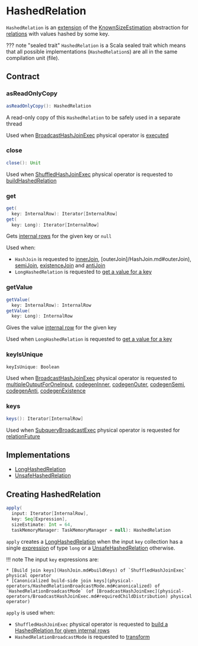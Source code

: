 # HashedRelation

`HashedRelation` is an [extension](#contract) of the [KnownSizeEstimation](KnownSizeEstimation.md) abstraction for [relations](#implementations) with values hashed by some key.

??? note "sealed trait"
    `HashedRelation` is a Scala sealed trait which means that all possible implementations (`HashedRelation`s) are all in the same compilation unit (file).

## Contract

### <span id="asReadOnlyCopy"> asReadOnlyCopy

```scala
asReadOnlyCopy(): HashedRelation
```

A read-only copy of this `HashedRelation` to be safely used in a separate thread

Used when [BroadcastHashJoinExec](physical-operators/BroadcastHashJoinExec.md) physical operator is [executed](physical-operators/BroadcastHashJoinExec.md#doExecute)

### <span id="close"> close

```scala
close(): Unit
```

Used when [ShuffledHashJoinExec](physical-operators/ShuffledHashJoinExec.md) physical operator is requested to [buildHashedRelation](physical-operators/ShuffledHashJoinExec.md#buildHashedRelation)

### <span id="get"> get

```scala
get(
  key: InternalRow): Iterator[InternalRow]
get(
  key: Long): Iterator[InternalRow]
```

Gets [internal rows](spark-sql-InternalRow.md) for the given key or `null`

Used when:

* `HashJoin` is requested to [innerJoin](HashJoin.md#innerJoin), [outerJoin]/HashJoin.md#outerJoin), [semiJoin](HashJoin.md#semiJoin), [existenceJoin](HashJoin.md#existenceJoin) and [antiJoin](HashJoin.md#antiJoin)
* `LongHashedRelation` is requested to [get a value for a key](LongHashedRelation.md#get)

### <span id="getValue"> getValue

```scala
getValue(
  key: InternalRow): InternalRow
getValue(
  key: Long): InternalRow
```

Gives the value [internal row](spark-sql-InternalRow.md) for the given key

Used when `LongHashedRelation` is requested to [get a value for a key](LongHashedRelation.md#getValue)

### <span id="keyIsUnique"> keyIsUnique

```scala
keyIsUnique: Boolean
```

Used when [BroadcastHashJoinExec](physical-operators/BroadcastHashJoinExec.md) physical operator is requested to [multipleOutputForOneInput](physical-operators/BroadcastHashJoinExec.md#multipleOutputForOneInput), [codegenInner](physical-operators/BroadcastHashJoinExec.md#codegenInner), [codegenOuter](physical-operators/BroadcastHashJoinExec.md#codegenOuter), [codegenSemi](physical-operators/BroadcastHashJoinExec.md#codegenSemi), [codegenAnti](physical-operators/BroadcastHashJoinExec.md#codegenAnti), [codegenExistence](physical-operators/BroadcastHashJoinExec.md#codegenExistence)

### <span id="keys"> keys

```scala
keys(): Iterator[InternalRow]
```

Used when [SubqueryBroadcastExec](physical-operators/SubqueryBroadcastExec.md) physical operator is requested for [relationFuture](physical-operators/SubqueryBroadcastExec.md#relationFuture)

## Implementations

* [LongHashedRelation](LongHashedRelation.md)
* [UnsafeHashedRelation](UnsafeHashedRelation.md)

## <span id="apply"> Creating HashedRelation

```scala
apply(
  input: Iterator[InternalRow],
  key: Seq[Expression],
  sizeEstimate: Int = 64,
  taskMemoryManager: TaskMemoryManager = null): HashedRelation
```

`apply` creates a [LongHashedRelation](LongHashedRelation.md#apply) when the input `key` collection has a single [expression](expressions/Expression.md) of type `long` or a [UnsafeHashedRelation](UnsafeHashedRelation.md#apply) otherwise.

!!! note
    The input `key` expressions are:

    * [Build join keys](HashJoin.md#buildKeys) of `ShuffledHashJoinExec` physical operator
    * [Canonicalized build-side join keys](physical-operators/HashedRelationBroadcastMode.md#canonicalized) of `HashedRelationBroadcastMode` (of [BroadcastHashJoinExec](physical-operators/BroadcastHashJoinExec.md#requiredChildDistribution) physical operator)

`apply` is used when:

* `ShuffledHashJoinExec` physical operator is requested to [build a HashedRelation for given internal rows](physical-operators/ShuffledHashJoinExec.md#buildHashedRelation)
* `HashedRelationBroadcastMode` is requested to [transform](physical-operators/HashedRelationBroadcastMode.md#transform)
